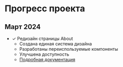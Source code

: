 # Прогресс проекта

## Март 2024
- ✓ Редизайн страницы About
  - Создана единая система дизайна
  - Разработаны переиспользуемые компоненты
  - Улучшена доступность
  - [Подробная документация](docs/archive/2024-03-about-page-redesign.md) 